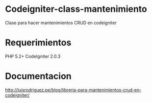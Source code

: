 Codeigniter-class-mantenimiento
==============================

Clase para hacer mantenimientos CRUD en codeigniter


Requerimientos
==============================

PHP 5.2+
CodeIgniter 2.0.3


Documentacion
==============================

http://luisrodriguez.pe/blog/libreria-para-mantenimientos-crud-en-codeigniter/
